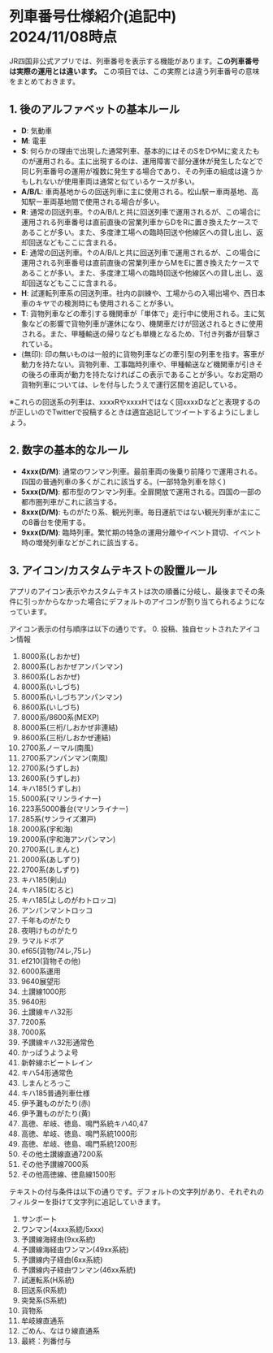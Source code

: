 # 列車番号仕様紹介(追記中)　2024/11/08時点

JR四国非公式アプリでは、列車番号を表示する機能があります。**この列車番号は実際の運用とは違います。** この項目では、この実際とは違う列車番号の意味をまとめておきます。


## 1. 後のアルファベットの基本ルール

- **D**: 気動車
- **M**: 電車
- **S**: 何らかの理由で出現した通常列車、基本的にはそのSをDやMに変えたものが運用される。主に出現するのは、運用障害で部分運休が発生したなどで同じ列車番号の運用が複数に発生する場合であり、その列車の組成は違うかもしれないが使用車両は通常と似ているケースが多い。
- **A/B/L**: 車両基地からの回送列車に主に使用される。松山駅ー車両基地、高知駅ー車両基地間で使用される場合が多い。
- **R**: 通常の回送列車。↑のA/B/Lと共に回送列車で運用されるが、この場合に運用される列車番号は直前直後の営業列車からDをRに置き換えたケースであることが多い。また、多度津工場への臨時回送や他線区への貸し出し、返却回送などもここに含まれる。
- **E**: 通常の回送列車。↑のA/B/Lと共に回送列車で運用されるが、この場合に運用される列車番号は直前直後の営業列車からMをEに置き換えたケースであることが多い。また、多度津工場への臨時回送や他線区への貸し出し、返却回送などもここに含まれる。
- **H**: 試運転列車系の回送列車。社内の訓練や、工場からの入場出場や、西日本車のキヤでの検測時にも使用されることが多い。
- **T**: 貨物列車などの牽引する機関車が「単体で」走行中に使用される。主に気象などの影響で貨物列車が運休になり、機関車だけが回送されるときに使用される。また、甲種輸送の帰りなども単機となるため、T付き列番が目撃されている。
- (無印): 印の無いものは一般的に貨物列車などの牽引型の列車を指す。客車が動力を持たない。貨物列車、工事臨時列車や、甲種輸送など機関車が引きその後ろの車両が動力を持たなければこの表示であることが多い。なお定期の貨物列車については、レを付与したうえで運行区間を追記している。

※これらの回送系の列車は、xxxxRやxxxxHではなく回xxxxDなどと表現するのが正しいのでTwitterで投稿するときは適宜追記してツイートするようにしましょう。

## 2. 数字の基本的なルール

- **4xxx(D/M)**: 通常のワンマン列車。最前車両の後乗り前降りで運用される。四国の普通列車の多くがこれに該当する。(一部特急列車を除く)
- **5xxx(D/M)**: 都市型のワンマン列車。全扉開放で運用される。四国の一部の都市圏列車がこれに該当する。
- **8xxx(D/M)**: ものがたり系、観光列車。毎日運航ではない観光列車が主にこの8番台を使用する。
- **9xxx(D/M)**: 臨時列車。繁忙期の特急の運用分離やイベント貸切、イベント時の増発列車などがこれに該当する。

## 3. アイコン/カスタムテキストの設置ルール

アプリのアイコン表示やカスタムテキストは次の順番に分岐し、最後までその条件に引っかからなかった場合にデフォルトのアイコンが割り当てられるようになっています。

アイコン表示の付与順序は以下の通りです。
0. 投稿、独自セットされたアイコン情報
1. 8000系(しおかぜ)
2. 8000系(しおかぜアンパンマン)
3. 8600系(しおかぜ)
4. 8000系(いしづち)
5. 8000系(いしづちアンパンマン)
6. 8600系(いしづち)
7. 8000系/8600系(MEXP)
8. 8000系(三桁/しおかぜ非連結)
9. 8600系(三桁/しおかぜ連結)
10. 2700系ノーマル(南風)
11. 2700系アンパンマン(南風)
12. 2700系(うずしお)
13. 2600系(うずしお)
14. キハ185(うずしお)
15. 5000系(マリンライナー)
16. 223系5000番台(マリンライナー)
17. 285系(サンライズ瀬戸)
18. 2000系(宇和海)
19. 2000系(宇和海アンパンマン)
20. 2700系(しまんと)
21. 2000系(あしずり)
22. 2700系(あしずり)
23. キハ185(剣山)
24. キハ185(むろと)
25. キハ185(よしのがわトロッコ)
26. アンパンマントロッコ
27. 千年ものがたり
28. 夜明けものがたり
29. ラマルドボア
30. ef65(貨物/74レ,75レ)
31. ef210(貨物その他)
32. 6000系運用
33. 9640展望形
34. 土讃線1000形
35. 9640形
36. 土讃線キハ32形
37. 7200系
38. 7000系
39. 予讃線キハ32形通常色
40. かっぱうようよ号
41. 新幹線ホビートレイン
42. キハ54形通常色
43. しまんとろっこ
44. キハ185普通列車仕様
45. 伊予灘ものがたり(赤)
46. 伊予灘ものがたり(黄)
47. 高徳、牟岐、徳島、鳴門系統キハ40,47
48. 高徳、牟岐、徳島、鳴門系統1000形
49. 高徳、牟岐、徳島、鳴門系統1200形
50. その他土讃線直通7200系
51. その他予讃線7000系
52. その他高徳線、徳島線1500形

テキストの付与条件は以下の通りです。デフォルトの文字列があり、それぞれのフィルターを掛けて文字列に追記していきます。
1. サンポート
2. ワンマン(4xxx系統/5xxx)
3. 予讃線海経由(9xx系統)
4. 予讃線海経由ワンマン(49xx系統)
5. 予讃線内子経由(6xx系統)
6. 予讃線内子経由ワンマン(46xx系統)
7. 試運転系(H系統)
8. 回送系(R系統)
9. 突発系(S系統)
10. 貨物系
11. 牟岐線直通系
12. ごめん、なはり線直通系
13. 最終：列番付与
